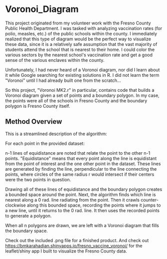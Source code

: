 # Voronoi_Diagram

This project originated from my volunteer work with the Fresno County Public Health Department. I was tasked with analyzing vaccination rates (for polio, measles, etc.) of the public schools within the county. I immediately realized that this type of diagram would be the perfect way to visualize these data, since it is a relatively safe assumption that the vast majority of students attend the school that is nearest to their home. I could color the various sectors by the nearest school's vaccination rate and get a good sense of the various enclaves within the county.

Unfortunately, I had never heard of a Voronoi diagram, nor did I learn about it while Google searching for existing solutions in R. I did not learn the term "Voronoi" until I had already built one from the scratch...

So this project, "Voronoi MK2.r" in particular, contains code that builds a Voronoi diagram given a set of points and a boundary polygon. In my case, the points were all of the schools in Fresno County and the boundary polygon is Fresno County itself.

## Method Overview

This is a streamlined description of the algorithm:

For each point in the provided dataset:

n-1 lines of equidistance are noted that relate the point to the other n-1 points. "Equidistance" means that every point along the line is equidistant from the point of interest and the one other point in the dataset. These lines are generated by finding the line, perpendicular to the line connecting the points, where circles of the same radius r would intersect if their centers were the two points in question.

Drawing all of these lines of equidistance and the boundary polygon creates a bounded space around the point. Next, the algorithm finds which line is nearest along a 0 rad. line radiating from the point. Then it crawls counter-clockwise along this bounded space, recording the points where it jumps to a new line, until it returns to the 0 rad. line. It then uses the recorded points to generate a polygon.

When all n polygons are drawn, we are left with a Voronoi diagram that fills the boundary space.

Check out the included .png file for a finished product. And check out https://bmkarahadian.shinyapps.io/fresno_vaccine_voronoi/ for the leaflet/shiny app I built to visualize the Fresno County data.
